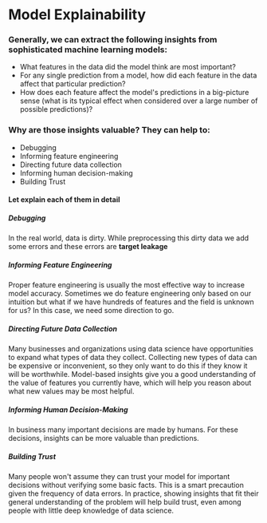 # Model Explainability

### Generally, we can  extract the following insights from sophisticated machine learning models:

* What features in the data did the model think are most important?
* For any single prediction from a model, how did each feature in the data affect that particular prediction?
* How does each feature affect the model's predictions in a big-picture sense (what is its typical effect when considered over a large number of possible predictions)?

### Why are those insights valuable? They can help to:

* Debugging
* Informing feature engineering
* Directing future data collection
* Informing human decision-making
* Building Trust

#### Let explain each of them in detail

##### Debugging

In the real world, data is dirty. While preprocessing this dirty data we add some errors and these errors are **target leakage**

##### Informing Feature Engineering

Proper feature engineering is usually the most effective way to increase model accuracy. Sometimes we do feature engineering only based on our intuition but what if we have hundreds of features and the field is unknown for us? In this case, we need some direction to go.

##### Directing Future Data Collection

Many businesses and organizations using data science have opportunities to expand what types of data they collect. Collecting new types of data can be expensive or inconvenient, so they only want to do this if they know it will be worthwhile. Model-based insights give you a good understanding of the value of features you currently have, which will help you reason about what new values may be most helpful.

##### Informing Human Decision-Making

In business many important decisions are made by humans. For these decisions, insights can be more valuable than predictions.

##### Building Trust

Many people won't assume they can trust your model for important decisions without verifying some basic facts. This is a smart precaution given the frequency of data errors. In practice, showing insights that fit their general understanding of the problem will help build trust, even among people with little deep knowledge of data science.
